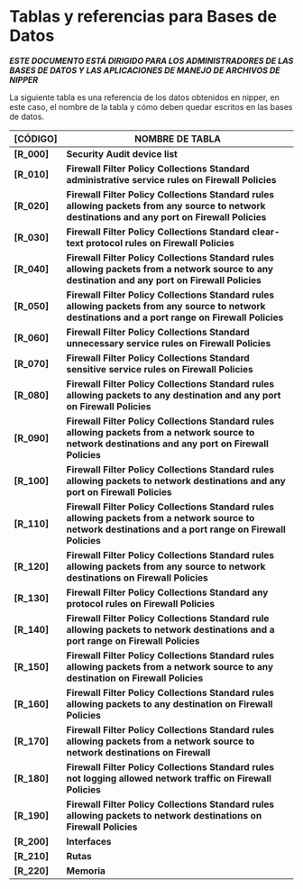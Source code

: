 # Tablas y referencias para Bases de Datos

*__ESTE DOCUMENTO ESTÁ DIRIGIDO PARA LOS ADMINISTRADORES DE LAS BASES DE DATOS Y LAS APLICACIONES DE MANEJO DE ARCHIVOS DE NIPPER__*

La siguiente tabla es una referencia de los datos obtenidos en nipper, en este caso, el nombre de la tabla y cómo deben quedar escritos en las bases de datos.

__[CÓDIGO]__ | NOMBRE DE TABLA
-------------|-----------------
__[R_000]__ | __Security Audit device list__
__[R_010]__ | __Firewall Filter Policy Collections Standard administrative service rules on Firewall Policies__
__[R_020]__ | __Firewall Filter Policy Collections Standard rules allowing packets from any source to network destinations and any port on Firewall Policies__
__[R_030]__ | __Firewall Filter Policy Collections Standard clear-text protocol rules on Firewall Policies__
__[R_040]__ | __Firewall Filter Policy Collections Standard rules allowing packets from a network source to any destination and any port on Firewall Policies__
__[R_050]__ | __Firewall Filter Policy Collections Standard rules allowing packets from any source to network destinations and a port range on Firewall Policies__
__[R_060]__ | __Firewall Filter Policy Collections Standard unnecessary service rules on Firewall Policies__
__[R_070]__ | __Firewall Filter Policy Collections Standard sensitive service rules on Firewall Policies__
__[R_080]__ | __Firewall Filter Policy Collections Standard rules allowing packets to any destination and any port on Firewall Policies__
__[R_090]__ | __Firewall Filter Policy Collections Standard rules allowing packets from a network source to network destinations and any port on Firewall Policies__
__[R_100]__ | __Firewall Filter Policy Collections Standard rules allowing packets to network destinations and any port on Firewall Policies__
__[R_110]__ | __Firewall Filter Policy Collections Standard rules allowing packets from a network source to network destinations and a port range on Firewall Policies__
__[R_120]__ | __Firewall Filter Policy Collections Standard rules allowing packets from any source to network destinations on Firewall Policies__
__[R_130]__ | __Firewall Filter Policy Collections Standard any protocol rules on Firewall Policies__
__[R_140]__ | __Firewall Filter Policy Collections Standard rule allowing packets to network destinations and a port range on Firewall Policies__
__[R_150]__ | __Firewall Filter Policy Collections Standard rules allowing packets from a network source to any destination on Firewall Policies__
__[R_160]__ | __Firewall Filter Policy Collections Standard rules allowing packets to any destination on Firewall Policies__
__[R_170]__ | __Firewall Filter Policy Collections Standard rules allowing packets from a network source to network destinations on Firewall__
__[R_180]__ | __Firewall Filter Policy Collections Standard rules not logging allowed network traffic on Firewall Policies__
__[R_190]__ | __Firewall Filter Policy Collections Standard rules allowing packets to network destinations on Firewall Policies__
__[R_200]__ | __Interfaces__
__[R_210]__ | __Rutas__
__[R_220]__ | __Memoria__
